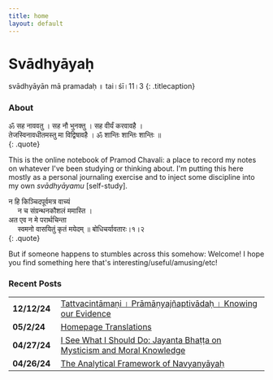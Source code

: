 ```yaml
---
title: home
layout: default
---
```


# Svādhyāyaḥ

svādhyāyān mā pramadaḥ ॥ tai।śī।11।3 
{: .titlecaption}

### About

<div>
ॐ सह नाववतु । सह नौ भुनक्तु । सह वीर्यं करवावहै । <br>
तेजस्विनावधीतमस्तु मा विद्विषावहै । ॐ शान्तिः शान्तिः शान्तिः ॥
</div>
{: .quote}

This is the online notebook of Pramod Chavali: a place to record my notes on whatever I've been studying or thinking about. I'm putting this here mostly as a personal journaling exercise and to inject some discipline into my own *svādhyāyamu* [self-study]. 

<div>
न हि किञ्चिदपूर्वमत्र वाच्यं <br>
&emsp; न च संग्रन्थनकौशलं ममास्ति । <br>
अत एव न मे परार्थचिन्ता <br>
&emsp; स्वमनो वासयितुं कृतं मयेदम् ॥ बोधिचर्यावतारः।१।२
</div>
{: .quote}

But if someone happens to stumbles across this somehow: Welcome! I hope you find something here that's interesting/useful/amusing/etc!

### Recent Posts

<table>
	<tr>
		<td><b>12/12/24&nbsp;</b></td>
		<td><a href="tcm-1.1.1.html">Tattvacintāmaṇi । Prāmāṇyajñaptivādaḥ । Knowing our Evidence</a></td>
	</tr>	<tr>
		<td><b>05/2/24&nbsp;</b></td>
		<td><a href="homepage_translations.html">Homepage Translations</a></td>
	</tr>
	<tr>
		<td><b>04/27/24&nbsp;</b></td>
		<td><a href="jayanta_dharma_jnyaanam.html">I See What I Should Do: Jayanta Bhaṭṭa on Mysticism and Moral Knowledge</a></td>
	</tr>
	<tr>
		<td><b>04/26/24&nbsp;</b></td>
		<td><a href="the_analytical_framework_of_navyanyaya.html">The Analytical Framework of Navyanyāyaḥ</a></td>
	</tr>
</table>
